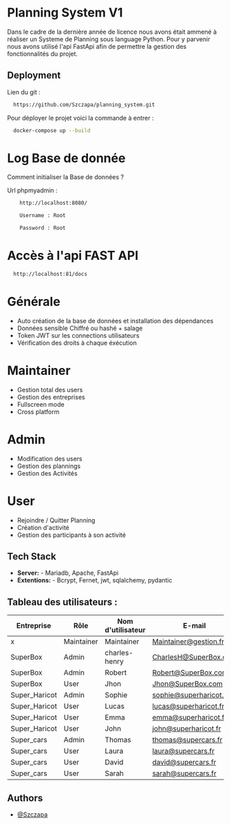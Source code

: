 # Planning System V1

Dans le cadre de la dernière année de licence nous avons était ammené à réaliser un Systeme de Planning sous language Python.
Pour y parvenir nous avons utilisé l'api FastApi afin de permettre la gestion des fonctionnalités du projet.

## Deployment

Lien du git :

```bash
  https://github.com/Szczapa/planning_system.git
```

Pour déployer le projet voici la commande à entrer :

```bash
  docker-compose up --build
```

# Log Base de donnée

Comment initialiser la Base de données ?

Url phpmyadmin :

```bash
    http://localhost:8080/
```

```bash
    Username : Root
```

```bash
    Password : Root
```

# Accès à l'api FAST API

```bash
  http://localhost:81/docs
```

# Générale

- Auto création de la base de données et installation des dépendances
- Données sensible Chiffré ou hashé + salage
- Token JWT sur les connections utilisateurs
- Vérification des droits à chaque éxécution

# Maintainer

- Gestion total des users
- Gestion des entreprises
- Fullscreen mode
- Cross platform

# Admin

- Modification des users
- Gestion des plannings
- Gestion des Activités

# User

- Rejoindre / Quitter Planning
- Création d'activité
- Gestion des participants à son activité

## Tech Stack

- **Server:** - Mariadb, Apache, FastApi
- **Extentions:** - Bcrypt, Fernet, jwt, sqlalchemy, pydantic

## Tableau des utilisateurs :

| Entreprise    | Rôle       | Nom d'utilisateur | E-mail                 | Mot de passe |
| ------------- | ---------- | ----------------- | ---------------------- | ------------ |
| x             | Maintainer | Maintainer        | Maintainer@gestion.fr  | Maintainer   |
| SuperBox      | Admin      | charles-henry     | CharlesH@SuperBox.com  | Charles1234  |
| SuperBox      | Admin      | Robert            | Robert@SuperBox.com    | Robert1234   |
| SuperBox      | User       | Jhon              | Jhon@SuperBox.com      | Jhon1234     |
| Super_Haricot | Admin      | Sophie            | sophie@superharicot.fr | Sophie1234   |
| Super_Haricot | User       | Lucas             | lucas@superharicot.fr  | Lucas1234    |
| Super_Haricot | User       | Emma              | emma@superharicot.fr   | John1234     |
| Super_Haricot | User       | John              | john@superharicot.fr   | Emma1234     |
| Super_cars    | Admin      | Thomas            | thomas@supercars.fr    | Thomas1234   |
| Super_cars    | User       | Laura             | laura@supercars.fr     | Laura1234    |
| Super_cars    | User       | David             | david@supercars.fr     | David1234    |
| Super_cars    | User       | Sarah             | sarah@supercars.fr     | Sarah1234    |

## Authors

- [@Szczapa](https://github.com/Szczapa)
